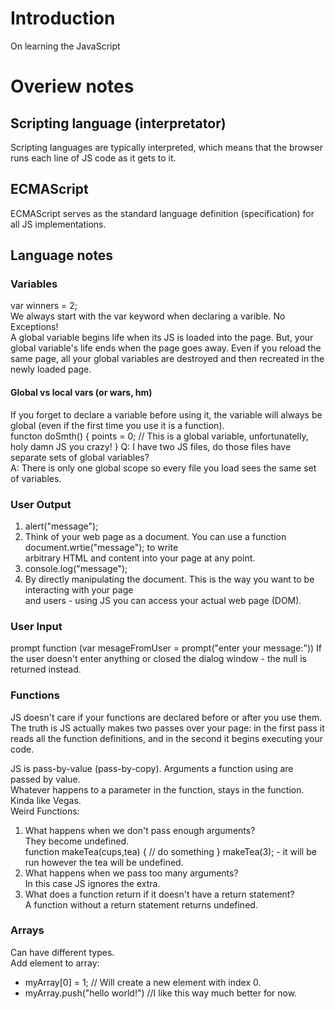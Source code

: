 # Introduction
On learning the JavaScript

# Overiew notes
## Scripting language (interpretator)
Scripting languages are typically interpreted, which means that the browser runs
each line of JS code as it gets to it.

## ECMAScript
ECMAScript serves as the standard language definition (specification) for all JS implementations.

## Language notes
### Variables
var winners = 2;  
We always start with the var keyword when declaring a varible. No Exceptions!  
A global variable begins life when its JS is loaded into the page. But, your global variable's
life ends when the page goes away. Even if you reload the same page, all your global variables
are destroyed and then recreated in the newly loaded page.  
#### Global vs local vars (or wars, hm)
If you forget to declare a variable before using it, the variable will always be global
(even if the first time you use it is a function).  
functon doSmth() {
    points = 0; // This is a global variable, unfortunatelly, holy damn JS you crazy!
}
Q: I have two JS files, do those files have separate sets of global variables?  
A: There is only one global scope so every file you load sees the same set of variables.  

### User Output
1) alert("message");  
2) Think of your web page as a document. You can use a function document.wrtie("message"); to write  
arbitrary HTML and content into your page at any point.  
3) console.log("message");  
4) By directly manipulating the document. This is the way you want to be interacting with your page  
and users - using JS you can access your actual web page (DOM).

### User Input
prompt function (var mesageFromUser = prompt("enter your message:"))
If the user doesn't enter anything or closed the dialog window - the null is returned instead.

### Functions
JS doesn't care if your functions are declared before or after you use them. The truth is JS actually
makes two passes over your page: in the first pass it reads all the function definitions, and in the
second it begins executing your code.  

JS is pass-by-value (pass-by-copy). Arguments a function using are passed by value.  
Whatever happens to a parameter in the function, stays in the function. Kinda like Vegas.  
Weird Functions:  
1) What happens when we don't pass enough arguments?  
They become undefined.  
function makeTea(cups,tea) {
    // do something
}
makeTea(3); - it will be run however the tea will be undefined.  
2) What happens when we pass too many arguments?  
In this case JS ignores the extra.
3) What does a function return if it doesn't have a return statement?  
A function without a return statement returns undefined.  


### Arrays
Can have different types.  
Add element to array:
- myArray[0] = 1; // Will create a new element with index 0.
- myArray.push("hello world!") //I like this way much better for now.